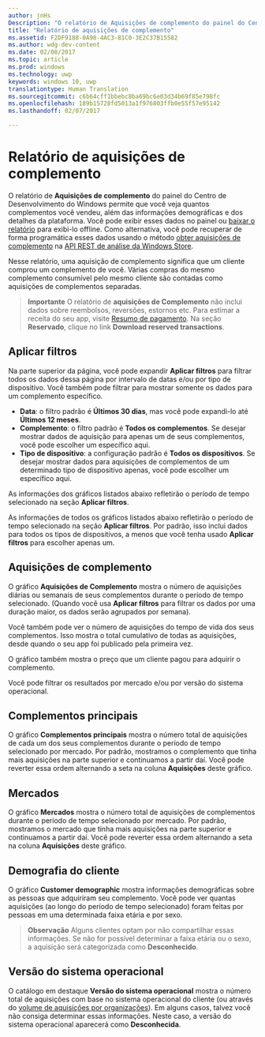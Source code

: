 ```yaml
---
author: jnHs
Description: "O relatório de Aquisições de complemento do painel do Centro de Desenvolvimento do Windows permite que você veja quantos complementos você vendeu, além das informações demográficas e dos detalhes da plataforma."
title: "Relatório de aquisições de complemento"
ms.assetid: F2DF9188-0A98-4AC3-81C0-3E2C37B15582
ms.author: wdg-dev-content
ms.date: 02/08/2017
ms.topic: article
ms.prod: windows
ms.technology: uwp
keywords: windows 10, uwp
translationtype: Human Translation
ms.sourcegitcommit: c6b64cff1bbebc8ba69bc6e03d34b69f85e798fc
ms.openlocfilehash: 189b15728fd5013a1f976803ffb0e55f57e95142
ms.lasthandoff: 02/07/2017

---
```


# <a name="add-on-acquisitions-report"></a>Relatório de aquisições de complemento


O relatório de **Aquisições de complemento** do painel do Centro de Desenvolvimento do Windows permite que você veja quantos complementos você vendeu, além das informações demográficas e dos detalhes da plataforma. Você pode exibir esses dados no painel ou [baixar o relatório](download-analytic-reports.md) para exibi-lo offline. Como alternativa, você pode recuperar de forma programática esses dados usando o método [obter aquisições de complemento](../monetize/get-in-app-acquisitions.md) na [API REST de análise da Windows Store](../monetize/access-analytics-data-using-windows-store-services.md).

Nesse relatório, uma aquisição de complemento significa que um cliente comprou um complemento de você. Várias compras do mesmo complemento consumível pelo mesmo cliente são contadas como aquisições de complementos separadas.

> **Importante**  O relatório de **aquisições de Complemento** não inclui dados sobre reembolsos, reversões, estornos etc. Para estimar a receita do seu app, visite [Resumo de pagamento](payout-summary.md). Na seção **Reservado**, clique no link **Download reserved transactions**.

## <a name="apply-filters"></a>Aplicar filtros


Na parte superior da página, você pode expandir **Aplicar filtros** para filtrar todos os dados dessa página por intervalo de datas e/ou por tipo de dispositivo. Você também pode filtrar para mostrar somente os dados para um complemento específico.

-   **Data**: o filtro padrão é **Últimos 30 dias**, mas você pode expandi-lo até **Últimos 12 meses**.
-   **Complemento**: o filtro padrão é **Todos os complementos**. Se desejar mostrar dados de aquisição para apenas um de seus complementos, você pode escolher um específico aqui.
-   **Tipo de dispositivo**: a configuração padrão é **Todos os dispositivos**. Se desejar mostrar dados para aquisições de complementos de um determinado tipo de dispositivo apenas, você pode escolher um específico aqui.

As informações dos gráficos listados abaixo refletirão o período de tempo selecionado na seção **Aplicar filtros**.

As informações de todos os gráficos listados abaixo refletirão o período de tempo selecionado na seção **Aplicar filtros**. Por padrão, isso inclui dados para todos os tipos de dispositivos, a menos que você tenha usado **Aplicar filtros** para escolher apenas um.

## <a name="add-on-acquisitions"></a>Aquisições de complemento


O gráfico **Aquisições de Complemento** mostra o número de aquisições diárias ou semanais de seus complementos durante o período de tempo selecionado. (Quando você usa **Aplicar filtros** para filtrar os dados por uma duração maior, os dados serão agrupados por semana).

Você também pode ver o número de aquisições do tempo de vida dos seus complementos. Isso mostra o total cumulativo de todas as aquisições, desde quando o seu app foi publicado pela primeira vez.

O gráfico também mostra o preço que um cliente pagou para adquirir o complemento.

Você pode filtrar os resultados por mercado e/ou por versão do sistema operacional.

## <a name="top-add-ons"></a>Complementos principais

O gráfico **Complementos principais** mostra o número total de aquisições de cada um dos seus complementos durante o período de tempo selecionado por mercado. Por padrão, mostramos o complemento que tinha mais aquisições na parte superior e continuamos a partir daí. Você pode reverter essa ordem alternando a seta na coluna **Aquisições** deste gráfico.

## <a name="markets"></a>Mercados

O gráfico **Mercados** mostra o número total de aquisições de complementos durante o período de tempo selecionado por mercado. Por padrão, mostramos o mercado que tinha mais aquisições na parte superior e continuamos a partir daí. Você pode reverter essa ordem alternando a seta na coluna **Aquisições** deste gráfico.

## <a name="customer-demographic"></a>Demografia do cliente

O gráfico **Customer demographic** mostra informações demográficas sobre as pessoas que adquiriram seu complemento. Você pode ver quantas aquisições (ao longo do período de tempo selecionado) foram feitas por pessoas em uma determinada faixa etária e por sexo.

> **Observação**  Alguns clientes optam por não compartilhar essas informações. Se não for possível determinar a faixa etária ou o sexo, a aquisição será categorizada como **Desconhecido**.

## <a name="os-version"></a>Versão do sistema operacional

O catálogo em destaque **Versão do sistema operacional** mostra o número total de aquisições com base no sistema operacional do cliente (ou através do [volume de aquisições por organizações](organizational-licensing.md)). Em alguns casos, talvez você não consiga determinar essas informações. Neste caso, a versão do sistema operacional aparecerá como **Desconhecida**.

 

 

